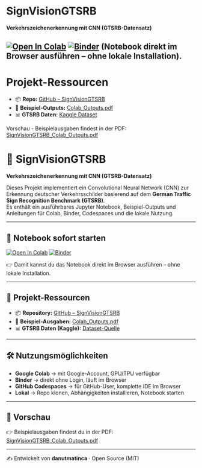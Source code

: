 # SignVisionGTSRB

**Verkehrszeichenerkennung mit CNN (GTSRB-Datensatz)**

[![Open In Colab](https://colab.research.google.com/assets/colab-badge.svg)](https://colab.research.google.com/github/danutmatinca/SignVisionGTSRB/blob/main/SignVisionGTSRB.ipynb)
[![Binder](https://mybinder.org/badge_logo.svg)](https://mybinder.org/v2/gh/danutmatinca/SignVisionGTSRB/HEAD?filepath=SignVisionGTSRB.ipynb)
(Notebook direkt im Browser ausführen – ohne lokale Installation).
---
  # Projekt-Ressourcen
- 📦 **Repo:** [GitHub – SignVisionGTSRB](https://github.com/danutmatinca/SignVisionGTSRB)  
- 📄 **Beispiel-Outputs:** [Colab_Outputs.pdf](SignVisionGTSRB_Colab_Outputs.pdf)  
- 📊 **GTSRB Daten:** [Kaggle Dataset](https://www.kaggle.com/datasets/meowmeowmeowmeowmeow/gtsrb-german-traffic-sign)


Vorschau - Beispielausgaben findest in der PDF:  [SignVisionGTSRB_Colab_Outputs.pdf](SignVisionGTSRB_Colab_Outputs.pdf)


# 🚦 SignVisionGTSRB

**Verkehrszeichenerkennung mit CNN (GTSRB-Datensatz)**

Dieses Projekt implementiert ein Convolutional Neural Network (CNN) zur Erkennung deutscher Verkehrsschilder basierend auf dem **German Traffic Sign Recognition Benchmark (GTSRB)**.  
Es enthält ein ausführbares Jupyter Notebook, Beispiel-Outputs und Anleitungen für Colab, Binder, Codespaces und die lokale Nutzung.

---

## 🚀 Notebook sofort starten

[![Open In Colab](https://colab.research.google.com/assets/colab-badge.svg)](https://colab.research.google.com/github/danutmatinca/SignVisionGTSRB/blob/main/SignVisionGTSRB.ipynb)
[![Binder](https://mybinder.org/badge_logo.svg)](https://mybinder.org/v2/gh/danutmatinca/SignVisionGTSRB/HEAD?filepath=SignVisionGTSRB.ipynb)

👉 Damit kannst du das Notebook direkt im Browser ausführen – ohne lokale Installation.  

---

## 📂 Projekt-Ressourcen

- 📦 **Repository:** [GitHub – SignVisionGTSRB](https://github.com/danutmatinca/SignVisionGTSRB)  
- 📄 **Beispiel-Ausgaben:** [Colab_Outputs.pdf](SignVisionGTSRB_Colab_Outputs.pdf)  
- 📊 **GTSRB Daten (Kaggle):** [Dataset-Quelle](https://www.kaggle.com/datasets/meowmeowmeowmeowmeow/gtsrb-german-traffic-sign)

---

## 🛠️ Nutzungsmöglichkeiten

- **Google Colab** → mit Google-Account, GPU/TPU verfügbar  
- **Binder** → direkt ohne Login, läuft im Browser  
- **GitHub Codespaces** → für GitHub-User, komplette IDE im Browser  
- **Lokal** → Repo klonen, Abhängigkeiten installieren, Notebook starten  

---

## 📸 Vorschau

👉 Beispielausgaben findest du in der PDF:  
[SignVisionGTSRB_Colab_Outputs.pdf](SignVisionGTSRB_Colab_Outputs.pdf)  

---

✍️ Entwickelt von **danutmatinca** · Open Source (MIT)
